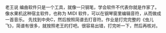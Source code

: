 老王说 编曲软件只是一个工具，就像一只钢笔，学会软件不代表你就是作家了。像水果机这种宿主软件，也称为 MIDI 软件，可以在钢琴窗里编辑音符，从而做成一首音乐。
先找到中央C，然后按照简谱去打音符。作业是打完完整的《虫儿飞》，简谱有很多，就按照老王的打吧。很容易出错，打完听一下，然后再核对。
